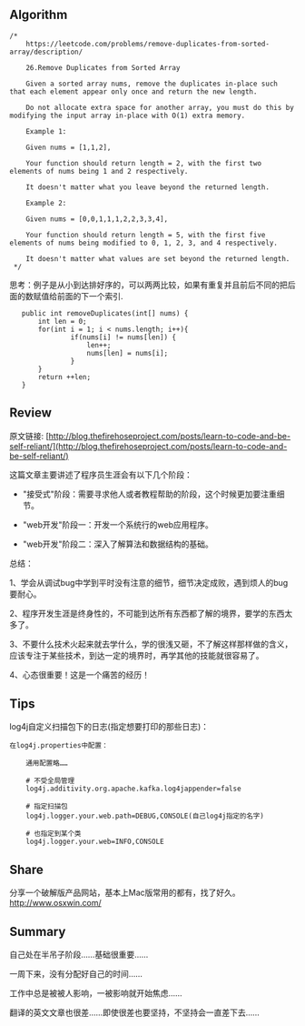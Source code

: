## Algorithm ##
````
/*
    https://leetcode.com/problems/remove-duplicates-from-sorted-array/description/
     
    26.Remove Duplicates from Sorted Array
     
    Given a sorted array nums, remove the duplicates in-place such that each element appear only once and return the new length.
    
    Do not allocate extra space for another array, you must do this by modifying the input array in-place with O(1) extra memory.

    Example 1:

    Given nums = [1,1,2],
    
    Your function should return length = 2, with the first two elements of nums being 1 and 2 respectively.
    
    It doesn't matter what you leave beyond the returned length.
    
    Example 2:
    
    Given nums = [0,0,1,1,1,2,2,3,3,4],
    
    Your function should return length = 5, with the first five elements of nums being modified to 0, 1, 2, 3, and 4 respectively.
    
    It doesn't matter what values are set beyond the returned length.
 */
 ````
 思考：例子是从小到达排好序的，可以两两比较，如果有重复并且前后不同的把后面的数赋值给前面的下一个索引.
 ````
    public int removeDuplicates(int[] nums) {
        int len = 0;
        for(int i = 1; i < nums.length; i++){
                if(nums[i] != nums[len]) {
                    len++;
                    nums[len] = nums[i];
                }
        }
        return ++len;
    }
 ````
 
## Review ##

原文链接: [http://blog.thefirehoseproject.com/posts/learn-to-code-and-be-self-reliant/](http://blog.thefirehoseproject.com/posts/learn-to-code-and-be-self-reliant/)

这篇文章主要讲述了程序员生涯会有以下几个阶段：

-   "接受式"阶段：需要寻求他人或者教程帮助的阶段，这个时候更加要注重细节。

-   "web开发"阶段一：开发一个系统行的web应用程序。

-   "web开发"阶段二：深入了解算法和数据结构的基础。

总结：

1、学会从调试bug中学到平时没有注意的细节，细节决定成败，遇到烦人的bug要耐心。
    
2、程序开发生涯是终身性的，不可能到达所有东西都了解的境界，要学的东西太多了。
    
3、不要什么技术火起来就去学什么，学的很浅又砸，不了解这样那样做的含义，应该专注于某些技术，到达一定的境界时，再学其他的技能就很容易了。
    
4、心态很重要！这是一个痛苦的经历！

## Tips ##

log4j自定义扫描包下的日志(指定想要打印的那些日志)：

    在log4j.properties中配置：
    
        通用配置略……
    
        # 不受全局管理
        log4j.additivity.org.apache.kafka.log4jappender=false
        
        # 指定扫描包
        log4j.logger.your.web.path=DEBUG,CONSOLE(自己log4j指定的名字)
        
        # 也指定到某个类
        log4j.logger.your.web=INFO,CONSOLE
        
## Share ##

分享一个破解版产品网站，基本上Mac版常用的都有，找了好久。http://www.osxwin.com/

## Summary ##

自己处在半吊子阶段……基础很重要……

一周下来，没有分配好自己的时间……

工作中总是被被人影响，一被影响就开始焦虑……

翻译的英文文章也很差……即使很差也要坚持，不坚持会一直差下去……


